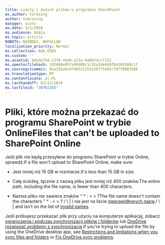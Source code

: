 ```yaml
---
title: Limity i dużych plików w programie SharePoint
ms.author: toresing
author: tomresing
manager: scotv
ms.date: 3/1/2018
ms.audience: Admin
ms.topic: article
ROBOTS: NOINDEX, NOFOLLOW
localization_priority: Normal
ms.collection: Adm_O365
ms.custom: ''
ms.assetid: bda3a75d-23f8-44d9-a23a-0abbfdccf131
ms.openlocfilehash: 182668e057a90d80c1c52a1de449fbb365589c1f
ms.sourcegitcommit: 03a156a9c9740521155a30775492c7dff0982588
ms.translationtype: MT
ms.contentlocale: pl-PL
ms.lasthandoff: 03/22/2019
ms.locfileid: "30761355"
---
```

# <a name="files-that-cant-be-uploaded-to-sharepoint-online"></a><span data-ttu-id="24666-102">Pliki, które można przekazać do programu SharePoint w trybie Online</span><span class="sxs-lookup"><span data-stu-id="24666-102">Files that can't be uploaded to SharePoint Online</span></span>

<span data-ttu-id="24666-103">Jeśli plik nie będą przesyłane do programu SharePoint w trybie Online, sprawdź:</span><span class="sxs-lookup"><span data-stu-id="24666-103">If a file won't upload to SharePoint Online, make sure:</span></span>
  
- <span data-ttu-id="24666-104">Jest mniej niż 15 GB w rozmiarze.</span><span class="sxs-lookup"><span data-stu-id="24666-104">It's less than 15 GB in size.</span></span>
    
- <span data-ttu-id="24666-105">Całą ścieżkę, łącznie z nazwą pliku jest mniej niż 400 znaków.</span><span class="sxs-lookup"><span data-stu-id="24666-105">The entire path, including the file name, is fewer than 400 characters.</span></span>
    
- <span data-ttu-id="24666-106">Nazwa pliku nie zawiera znaków " \* : \< \> ?</span><span class="sxs-lookup"><span data-stu-id="24666-106">The file name doesn't contain the characters " \* : \< \> ?</span></span> <span data-ttu-id="24666-107">/ \ | i nie jest na liście [nieprawidłowych nazw](https://go.microsoft.com/fwlink/?linkid=866430).</span><span class="sxs-lookup"><span data-stu-id="24666-107">/ \ | and isn't on the list of [invalid names](https://go.microsoft.com/fwlink/?linkid=866430).</span></span>
    
<span data-ttu-id="24666-108">Jeśli próbujesz przekazać plik przy użyciu na komputerze aplikację, zobacz [ograniczenia i podczas synchronizacji plików i folderów](http://go.microsoft.com/fwlink/p/?LinkID=717734) lub [OneDrive rozwiązać problemy z synchronizacją](https://go.microsoft.com/fwlink/?linkid=866431).</span><span class="sxs-lookup"><span data-stu-id="24666-108">If you're trying to upload the file by using the OneDrive desktop app, see [Restrictions and limitations when you sync files and folders](http://go.microsoft.com/fwlink/p/?LinkID=717734) or [Fix OneDrive sync problems](https://go.microsoft.com/fwlink/?linkid=866431).</span></span>
  

